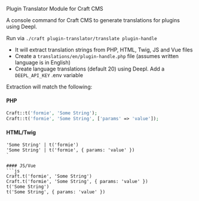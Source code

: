 Plugin Translator Module for Craft CMS

A console command for Craft CMS to generate translations for plugins using Deepl.

Run via `./craft plugin-translator/translate plugin-handle`

- It will extract translation strings from PHP, HTML, Twig, JS and Vue files
- Create a `translations/en/plugin-handle.php` file (assumes written language is in English)
- Create language translations (default 20) using Deepl. Add a `DEEPL_API_KEY` .env variable

Extraction will match the following:

#### PHP
```php
Craft::t('formie', 'Some String');
Craft::t('formie', 'Some String', ['params' => 'value']);
```

#### HTML/Twig
```twig
'Some String' | t('formie')
'Some String' | t('formie', { params: 'value' })
`

#### JS/Vue
```js
Craft.t('formie', 'Some String')
Craft.t('formie', 'Some String', { params: 'value' })
t('Some String')
t('Some String', { params: 'value' })
```
